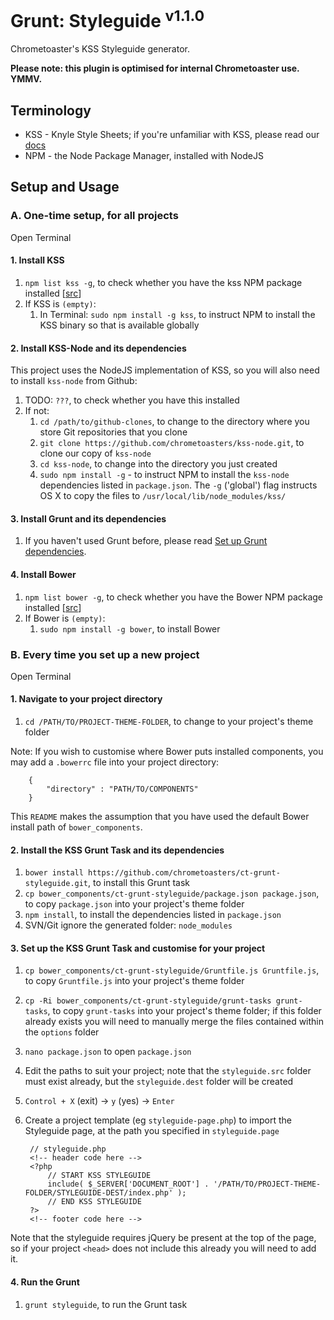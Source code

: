 # Grunt: Styleguide <sup>v1.1.0</sup>

Chrometoaster's KSS Styleguide generator.

__Please note: this plugin is optimised for internal Chrometoaster use. YMMV.__

## Terminology

* KSS - Knyle Style Sheets; if you're unfamiliar with KSS, please read our [docs](https://github.com/chrometoasters/ct-grunt-styleguide/blob/master/docs/kss/README.md)
* NPM - the Node Package Manager, installed with NodeJS

## Setup and Usage

### A. One-time setup, for all projects

Open Terminal

#### 1. Install KSS

1. `npm list kss -g`, to check whether you have the kss NPM package installed [[src](http://stackoverflow.com/questions/10972176/find-the-version-of-an-installed-npm-package)]
1. If KSS is `(empty)`:
    1. In Terminal: `sudo npm install -g kss`, to instruct NPM to install the KSS binary so that is available globally

#### 2. Install KSS-Node and its dependencies

This project uses the NodeJS implementation of KSS, so you will also need to install `kss-node` from Github:

1. TODO: `???`, to check whether you have this installed
1. If not:
    1. `cd /path/to/github-clones`, to change to the directory where you store Git repositories that you clone
    1. `git clone https://github.com/chrometoasters/kss-node.git`, to clone our copy of `kss-node`
    1. `cd kss-node`, to change into the directory you just created
    1. `sudo npm install -g` - to instruct NPM to install the `kss-node` dependencies listed in `package.json`. The `-g` ('global') flag instructs OS X to copy the files to `/usr/local/lib/node_modules/kss/`

#### 3. Install Grunt and its dependencies

1. If you haven't used Grunt before, please read [Set up Grunt dependencies](https://github.com/chrometoasters/frontend-grunt-boilerplate#set-up-grunt-dependencies).

#### 4. Install Bower

1. `npm list bower -g`, to check whether you have the Bower NPM package installed [[src](http://stackoverflow.com/questions/10972176/find-the-version-of-an-installed-npm-package)]
1. If Bower is `(empty)`:
    1. `sudo npm install -g bower`, to install Bower

### B. Every time you set up a new project

Open Terminal

#### 1. Navigate to your project directory

1. `cd /PATH/TO/PROJECT-THEME-FOLDER`, to change to your project's theme folder

Note: If you wish to customise where Bower puts installed components, you may add a `.bowerrc` file into your project directory:

        {
            "directory" : "PATH/TO/COMPONENTS"
        }

This `README` makes the assumption that you have used the default Bower install path of `bower_components`.

#### 2. Install the KSS Grunt Task and its dependencies

1. `bower install https://github.com/chrometoasters/ct-grunt-styleguide.git`, to install this Grunt task
1. `cp bower_components/ct-grunt-styleguide/package.json package.json`, to copy `package.json` into your project's theme folder
1. `npm install`, to install the dependencies listed in `package.json`
1. SVN/Git ignore the generated folder: `node_modules`

#### 3. Set up the KSS Grunt Task and customise for your project

1. `cp bower_components/ct-grunt-styleguide/Gruntfile.js Gruntfile.js`, to copy `Gruntfile.js` into your project's theme folder
1. `cp -Ri bower_components/ct-grunt-styleguide/grunt-tasks grunt-tasks`, to copy `grunt-tasks` into your project's theme folder; if this folder already exists you will need to manually merge the files contained within the `options` folder
1. `nano package.json` to open `package.json`
1. Edit the paths to suit your project; note that the `styleguide.src` folder must exist already, but the `styleguide.dest` folder will be created
1. `Control + X` (exit) -> `y` (yes) -> `Enter`
1. Create a project template (eg `styleguide-page.php`) to import the Styleguide page, at the path you specified in `styleguide.page`

        // styleguide.php
        <!-- header code here -->
        <?php
            // START KSS STYLEGUIDE
            include( $_SERVER['DOCUMENT_ROOT'] . '/PATH/TO/PROJECT-THEME-FOLDER/STYLEGUIDE-DEST/index.php' );
            // END KSS STYLEGUIDE
        ?>
        <!-- footer code here -->

Note that the styleguide requires jQuery be present at the top of the page, so if your project `<head>` does not include this already you will need to add it.

#### 4. Run the Grunt

1. `grunt styleguide`, to run the Grunt task